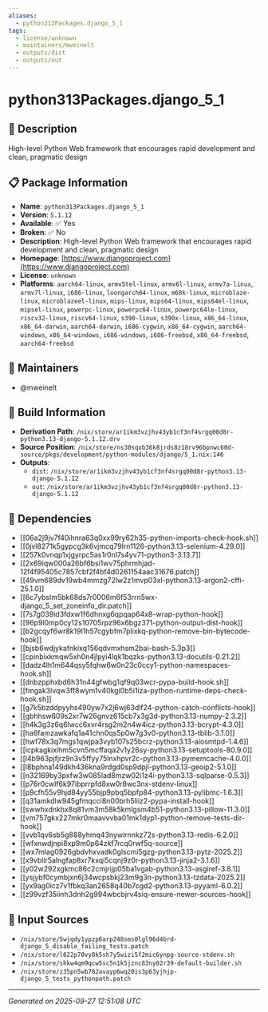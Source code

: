 ```yaml
---
aliases:
  - python313Packages.django_5_1
tags:
  - license/unknown
  - maintainers/mweinelt
  - outputs/dist
  - outputs/out
---
```


# python313Packages.django_5_1

## 📝 Description

High-level Python Web framework that encourages rapid development and clean, pragmatic design

## 📋 Package Information

- **Name**: `python313Packages.django_5_1`
- **Version**: `5.1.12`
- **Available**: ✅ Yes
- **Broken**: ✅ No
- **Description**: High-level Python Web framework that encourages rapid development and clean, pragmatic design
- **Homepage**: [https://www.djangoproject.com](https://www.djangoproject.com)
- **License**: `unknown`
- **Platforms**: `aarch64-linux`, `armv5tel-linux`, `armv6l-linux`, `armv7a-linux`, `armv7l-linux`, `i686-linux`, `loongarch64-linux`, `m68k-linux`, `microblaze-linux`, `microblazeel-linux`, `mips-linux`, `mips64-linux`, `mips64el-linux`, `mipsel-linux`, `powerpc-linux`, `powerpc64-linux`, `powerpc64le-linux`, `riscv32-linux`, `riscv64-linux`, `s390-linux`, `s390x-linux`, `x86_64-linux`, `x86_64-darwin`, `aarch64-darwin`, `i686-cygwin`, `x86_64-cygwin`, `aarch64-windows`, `x86_64-windows`, `i686-windows`, `i686-freebsd`, `x86_64-freebsd`, `aarch64-freebsd`
## 👥 Maintainers

- @mweinelt


## 🔧 Build Information

- **Derivation Path**: `/nix/store/ar1ikm3vzjhv43yb1cf3nf4srgq00d8r-python3.13-django-5.1.12.drv`
- **Source Position**: `/nix/store/ns30sqxb36k8jrds8z18rv96bpnwc60d-source/pkgs/development/python-modules/django/5_1.nix:146`
- **Outputs**:
  - `dist`:  `/nix/store/ar1ikm3vzjhv43yb1cf3nf4srgq00d8r-python3.13-django-5.1.12`
  - `out`:  `/nix/store/ar1ikm3vzjhv43yb1cf3nf4srgq00d8r-python3.13-django-5.1.12`

## 🔗 Dependencies

- [[06a2j9jv7f40ihnra63q0xx99ry62h35-python-imports-check-hook.sh]]
- [[0jvl8271k5gypcg3k6vjmcq79lrn1126-python3.13-selenium-4.29.0]]
- [[257k0vnqp1xjgyrpc5as1r0nl7s4yv71-python3-3.13.7]]
- [[2x69iqw000a26bf6bsi1wv75phrmhjad-12f4f95405c7857cbf2f4bf4d0261154aac31676.patch]]
- [[49vm689dv19wb4mmzg72lw2z1mvp03xl-python3.13-argon2-cffi-25.1.0]]
- [[6c7ybslm5bk68ds7r0006m6f53rrn5wx-django_5_set_zoneinfo_dir.patch]]
- [[7s7g039id3fdxw1f6dhnxg6qpqap64x8-wrap-python-hook]]
- [[96p9l0mp0cy12s10705rpz96x6bgz371-python-output-dist-hook]]
- [[b2gcqyf6wr8k19l1h57cgybfm7plixkq-python-remove-bin-bytecode-hook]]
- [[bjsb6wdjykafnkixq156qdvmxhsm2bai-bash-5.3p3]]
- [[cpinbixkmqw5xh0n4jlpyi4lqk1bqzks-python3.13-docutils-0.21.2]]
- [[dadz4lh1m644qsy5fqhw6w0n23c0ccy1-python-namespaces-hook.sh]]
- [[dnbzpphxbd6h31n44gfwbg1qf9q03wcr-pypa-build-hook.sh]]
- [[fmgak3lvqw3ff8wym1v40kgi0b5i1iza-python-runtime-deps-check-hook.sh]]
- [[g7k5bzddpyyhs490yw7x2j6wj63dlf24-python-catch-conflicts-hook]]
- [[gbhhsw609s2xr7w26gnvz615cb7x3g3d-python3.13-numpy-2.3.2]]
- [[h4k3g3z6q6lwcc6xvr4rsg2m2n4w4icz-python3.13-bcrypt-4.3.0]]
- [[ha6famzawkafq1a41chn0qs5p0w7g3v0-python3.13-tblib-3.1.0]]
- [[hwf78x3q7mgs1qwjpa3vyb107s25bcrz-python3.13-aiosmtpd-1.4.6]]
- [[icpkagkixihm5cvn5mcffaqa2v1y26sy-python3.13-setuptools-80.9.0]]
- [[l4b963pjfjrz9n3v5ffyy75lnxhpvr2c-python3.13-pymemcache-4.0.0]]
- [[l8bphna149dkh436kna9rdgd0sp9dpjl-python3.13-geoip2-5.1.0]]
- [[n32169by3pxfw3w085lad8mzw02i1z4i-python3.13-sqlparse-0.5.3]]
- [[p76r0cwlf6k97ibprrpfd8xw0r8wc3nx-stdenv-linux]]
- [[p9cfh55v9hjd84yy55bjp9pbq5bpfp84-python3.13-pylibmc-1.6.3]]
- [[q31amkdlw945gfmqcci8n00brh5liiz2-pypa-install-hook]]
- [[swwhxdnkhx8q81vm3m58k5kmlgsm4b51-python3.13-pillow-11.3.0]]
- [[vm757gkx227mkr0maavvvba01mk1dyp1-python-remove-tests-dir-hook]]
- [[vvb1qv6sb5g888yhmq43nywirnnkz72s-python3.13-redis-6.2.0]]
- [[wfxnwdjnpi8xp9m0p64zkf7rcq0rwf5q-source]]
- [[wx7mlag0926gbdvhxvadk0glscmi5gzg-python3.13-pytz-2025.2]]
- [[x9vbllr5alngfap8xr7kxqi5cqnj9z0r-python3.13-jinja2-3.1.6]]
- [[y02w292xgkmc86c2cmjrijp05ba1vgab-python3.13-asgiref-3.8.1]]
- [[ysjybf0cymbjxn6j34wcpsbkj23m9g3n-python3.13-tzdata-2025.2]]
- [[yx9ag0icz7v1fbkq3an2658q40b7cgd2-python3.13-pyyaml-6.0.2]]
- [[z99vzf35iinh3dnh2g994wbcbjrv4siq-ensure-newer-sources-hook]]

## 📁 Input Sources

- `/nix/store/5wjqdy1ypzp6arp248sms0lgl96d4brd-django_5_disable_failing_tests.patch`
- `/nix/store/l622p70vy8k5sh7y5wizi5f2mic6ynpg-source-stdenv.sh`
- `/nix/store/shkw4qm9qcw5sc5n1k5jznc83ny02r39-default-builder.sh`
- `/nix/store/z35pn5wb782avayp6wq20is3p63yjhjp-django_5_tests_pythonpath.patch`

---
*Generated on 2025-09-27 12:51:08 UTC*
